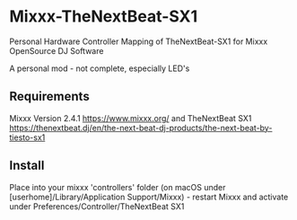 # Mixxx-TheNextBeat-SX1
Personal Hardware Controller Mapping of TheNextBeat-SX1 for Mixxx OpenSource DJ Software 


A personal mod - not complete, especially LED's

## Requirements

Mixxx Version 2.4.1 https://www.mixxx.org/ and TheNextBeat SX1 https://thenextbeat.dj/en/the-next-beat-dj-products/the-next-beat-by-tiesto-sx1 

## Install

Place into your mixxx 'controllers' folder (on macOS under [userhome]/Library/Application Support/Mixxx) - restart Mixxx and activate under Preferences/Controller/TheNextBeat SX1

